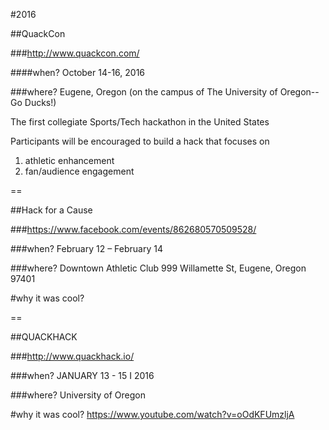 #2016

##QuackCon

###http://www.quackcon.com/

####when?
October 14-16, 2016

###where?
Eugene, Oregon (on the campus of The University of Oregon--Go Ducks!)

The first collegiate Sports/Tech hackathon in the United States

Participants will be encouraged to build a hack that focuses on
1) athletic enhancement
2) fan/audience engagement

==

##Hack for a Cause

###https://www.facebook.com/events/862680570509528/

###when?
February 12 – February 14

###where?
Downtown Athletic Club
999 Willamette St, Eugene, Oregon 97401

#why it was cool?

==

##QUACKHACK

###http://www.quackhack.io/

###when?
JANUARY 13 - 15 I 2016

###where?
University of Oregon

#why it was cool?
https://www.youtube.com/watch?v=oOdKFUmzljA
